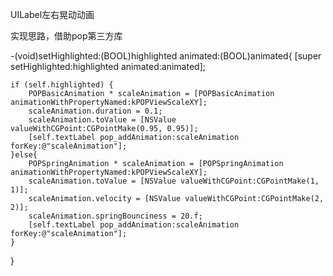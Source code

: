 UILabel左右晃动动画

实现思路，借助pop第三方库

-(void)setHighlighted:(BOOL)highlighted animated:(BOOL)animated{
    [super setHighlighted:highlighted animated:animated];
    
    if (self.highlighted) {
        POPBasicAnimation * scaleAnimation = [POPBasicAnimation animationWithPropertyNamed:kPOPViewScaleXY];
        scaleAnimation.duration = 0.1;
        scaleAnimation.toValue = [NSValue valueWithCGPoint:CGPointMake(0.95, 0.95)];
        [self.textLabel pop_addAnimation:scaleAnimation forKey:@"scaleAnimation"];
    }else{
        POPSpringAnimation * scaleAnimation = [POPSpringAnimation animationWithPropertyNamed:kPOPViewScaleXY];
        scaleAnimation.toValue = [NSValue valueWithCGPoint:CGPointMake(1, 1)];
        scaleAnimation.velocity = [NSValue valueWithCGPoint:CGPointMake(2, 2)];
        scaleAnimation.springBounciness = 20.f;
        [self.textLabel pop_addAnimation:scaleAnimation forKey:@"scaleAnimation"];
    }
}
